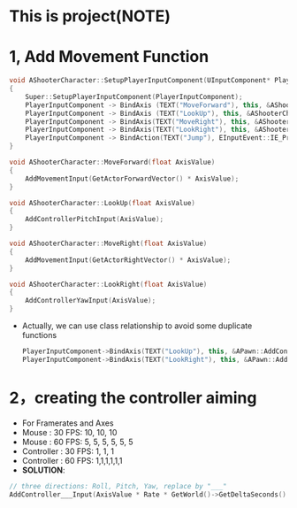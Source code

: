 # This is project(NOTE)
# 1, Add Movement Function
```c++
void AShooterCharacter::SetupPlayerInputComponent(UInputComponent* PlayerInputComponent)
{
	Super::SetupPlayerInputComponent(PlayerInputComponent);
	PlayerInputComponent -> BindAxis (TEXT("MoveForward"), this, &AShooterCharacter::MoveForward);
	PlayerInputComponent -> BindAxis (TEXT("LookUp"), this, &AShooterCharacter::LookUp);
	PlayerInputComponent -> BindAxis(TEXT("MoveRight"), this, &AShooterCharacter::MoveRight);
	PlayerInputComponent -> BindAxis(TEXT("LookRight"), this, &AShooterCharacter::LookRight);
	PlayerInputComponent -> BindAction(TEXT("Jump"), EInputEvent::IE_Pressed, this, &AShooterCharacter::Jump);
}

void AShooterCharacter::MoveForward(float AxisValue)
{
	AddMovementInput(GetActorForwardVector() * AxisValue);
}

void AShooterCharacter::LookUp(float AxisValue)
{
	AddControllerPitchInput(AxisValue);
}

void AShooterCharacter::MoveRight(float AxisValue)
{
	AddMovementInput(GetActorRightVector() * AxisValue);
}

void AShooterCharacter::LookRight(float AxisValue)
{
	AddControllerYawInput(AxisValue);
}

```
- Actually, we can use class relationship to avoid some duplicate functions
  ```c++
  PlayerInputComponent->BindAxis(TEXT("LookUp"), this, &APawn::AddControllerPitchInput);
  PlayerInputComponent->BindAxis(TEXT("LookRight"), this, &APawn::AddControllerYawInput);
  ```
# 2，creating the controller aiming
- For Framerates and Axes
- Mouse : 30 FPS: 10, 10, 10
- Mouse : 60 FPS: 5, 5, 5, 5, 5, 5
- Controller : 30 FPS: 1, 1, 1
- Controller : 60 FPS: 1,1,1,1,1,1
- **SOLUTION**: 
```c++
// three directions: Roll, Pitch, Yaw, replace by "___"
AddController___Input(AxisValue * Rate * GetWorld()->GetDeltaSeconds() )
```
